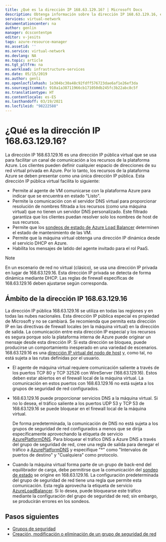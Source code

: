 ```yaml
---
title: ¿Qué es la dirección IP 168.63.129.16? | Microsoft Docs
description: Obtenga información sobre la dirección IP 168.63.129.16, en concreto que se usa para facilitar un canal de comunicación con los recursos de la plataforma Azure.
services: virtual-network
documentationcenter: na
author: genlin
manager: dcscontentpm
editor: v-jesits
tags: azure-resource-manager
ms.assetid: ''
ms.service: virtual-network
ms.devlang: NA
ms.topic: article
ms.tgt_pltfrm: na
ms.workload: infrastructure-services
ms.date: 05/15/2019
ms.author: genli
ms.openlocfilehash: 1e304bc30a48c92fdff576723dae6af1e26ef3da
ms.sourcegitcommit: 910a1a38711966cb171050db245fc3b22abc8c5f
ms.translationtype: HT
ms.contentlocale: es-ES
ms.lasthandoff: 03/19/2021
ms.locfileid: "98222588"
---
```

# <a name="what-is-ip-address-1686312916"></a>¿Qué es la dirección IP 168.63.129.16?

La dirección IP 168.63.129.16 es una dirección IP pública virtual que se usa para facilitar un canal de comunicación a los recursos de la plataforma Azure. Los clientes pueden definir cualquier espacio de direcciones de su red virtual privada en Azure. Por lo tanto, los recursos de la plataforma Azure se deben presentar como una única dirección IP pública. Esta dirección IP pública virtual facilita lo siguiente:

- Permite al agente de VM comunicarse con la plataforma Azure para indicar que se encuentra en estado "Listo".
- Permite la comunicación con el servidor DNS virtual para proporcionar resolución de nombres filtrada a los recursos (como una máquina virtual) que no tienen un servidor DNS personalizado. Este filtrado garantiza que los clientes puedan resolver solo los nombres de host de sus recursos.
- Permite que los [sondeos de estado de Azure Load Balancer](../load-balancer/load-balancer-custom-probe-overview.md) determinen el estado de mantenimiento de las VM.
- Permite que la máquina virtual obtenga una dirección IP dinámica desde el servicio DHCP en Azure.
- Habilita los mensajes de latido del agente invitado para el rol PaaS.

> [!NOTE]
> En un escenario de red no virtual (clásico), se usa una dirección IP privada en lugar de 168.63.129.16. Esta dirección IP privada se detecta de forma dinámica mediante DHCP. Las reglas de firewall específicas de 168.63.129.16 deben ajustarse según corresponda.

## <a name="scope-of-ip-address-1686312916"></a>Ámbito de la dirección IP 168.63.129.16

La dirección IP pública 168.63.129.16 se utiliza en todas las regiones y en todas las nubes nacionales. Esta dirección IP pública especial es propiedad de Microsoft y no se cambiará. Se recomienda que permita esta dirección IP en las directivas de firewall locales (en la máquina virtual) en la dirección de salida. La comunicación entre esta dirección IP especial y los recursos es segura porque solo la plataforma interna de Azure puede originar un mensaje desde esta dirección IP. Si esta dirección se bloquea, puede producirse un comportamiento inesperado en una variedad de escenarios. 168.63.129.16 es una [dirección IP virtual del nodo de host](./network-security-groups-overview.md#azure-platform-considerations) y, como tal, no está sujeta a las rutas definidas por el usuario.

- El agente de máquina virtual requiere comunicación saliente a través de los puertos TCP 80 y TCP 32526 con WireServer (168.63.129.16). Estos deben estar abiertos en el firewall local de la máquina virtual. La comunicación en estos puertos con 168.63.129.16 no está sujeta a los grupos de seguridad de red configurados.

- 168.63.129.16 puede proporcionar servicios DNS a la máquina virtual. Si no lo desea, el tráfico saliente a los puertos UDP 53 y TCP 53 de 168.63.129.16 se puede bloquear en el firewall local de la máquina virtual.

  De forma predeterminada, la comunicación de DNS no está sujeta a los grupos de seguridad de red configurados a menos que se dirija específicamente aprovechando la etiqueta de servicio [AzurePlatformDNS](../virtual-network/service-tags-overview.md#available-service-tags). Para bloquear el tráfico DNS a Azure DNS a través del grupo de seguridad de red, cree una regla de salida para denegar el tráfico a [AzurePlatformDNS](../virtual-network/service-tags-overview.md#available-service-tags) y especifique "*" como "Intervalos de puertos de destino" y "Cualquiera" como protocolo.

- Cuando la máquina virtual forma parte de un grupo de back-end del equilibrador de carga, debe permitirse que la comunicación del [sondeo de estado](../load-balancer/load-balancer-custom-probe-overview.md) se origine en 168.63.129.16. La configuración predeterminada del grupo de seguridad de red tiene una regla que permite esta comunicación. Esta regla aprovecha la etiqueta de servicio [AzureLoadBalancer](../virtual-network/service-tags-overview.md#available-service-tags). Si lo desea, puede bloquearse este tráfico mediante la configuración del grupo de seguridad de red; sin embargo, se producirán errores en los sondeos.

## <a name="next-steps"></a>Pasos siguientes

- [Grupos de seguridad](./network-security-groups-overview.md)
- [Creación, modificación o eliminación de un grupo de seguridad de red](manage-network-security-group.md)